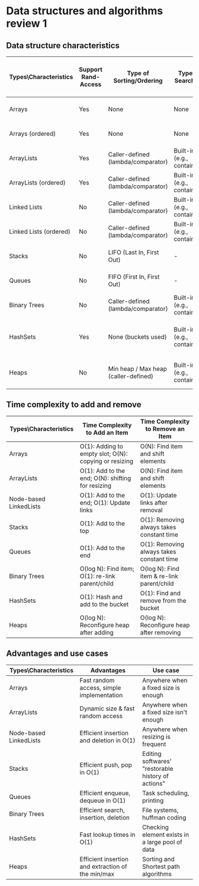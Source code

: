 # Data structures and algorithms review 1

## Data structure characteristics

| Types\Characteristics  | Support Rand-Access | Type of Sorting/Ordering             | Type of Searching           | Best Searching Strategy (Time cplx)   | Requires "new" to Resize |
|------------------------|---------------------|--------------------------------------|-----------------------------|---------------------------------------|--------------------------|
| Arrays                 | Yes                 | None                                 | None                        | O(N): Linear search                   | Yes (fixed size)         |
| Arrays (ordered)       | Yes                 | None                                 | None                        | O(log N): Binary search               | Yes (fixed size)         |
| ArrayLists             | Yes                 | Caller-defined (lambda/comparator)   | Built-in (e.g., contains()) | O(N): Linear search                   | No (dynamic resizing)    |
| ArrayLists (ordered)   | Yes                 | Caller-defined (lambda/comparator)   | Built-in (e.g., contains()) | O(log N): Binary search               | No (dynamic resizing)    |
| Linked Lists           | No                  | Caller-defined (lambda/comparator)   | Built-in (e.g., contains()) | O(N): Linear search                   | No (dynamic resizing)    |
| Linked Lists (ordered) | No                  | Caller-defined (lambda/comparator)   | Built-in (e.g., contains()) | O(N): Linear search                   | No (dynamic resizing)    |
| Stacks                 | No                  | LIFO (Last In, First Out)            | -                           | -                                     | No (dynamic resizing)    |
| Queues                 | No                  | FIFO (First In, First Out)           | -                           | -                                     | No (dynamic resizing)    |
| Binary Trees           | No                  | Caller-defined (lambda/comparator)   | Built-in (e.g., contains()) | O(log N): Binary search               | No (dynamic resizing)    |
| HashSets               | Yes                 | None (buckets used)                  | Built-in (e.g., contains()) | O(1): Find bucket, then linear search | No (dynamic resizing)    |
| Heaps                  | No                  | Min heap / Max heap (caller-defined) | Built-in (e.g., contains()) | O(log N): Heap-like binary search     | No (dynamic resizing)    |

## Time complexity to add and remove

| Types\Characteristics  | Time Complexity to Add an Item                        | Time Complexity to Remove an Item          |
|------------------------|-------------------------------------------------------|--------------------------------------------|
| Arrays                 | O(1): Adding to empty slot; O(N): copying or resizing | O(N): Find item and shift elements         |
| ArrayLists             | O(1): Add to the end; O(N): shifting for resizing     | O(N): Find item and shift elements         |
| Node-based LinkedLists | O(1): Add to the end; O(1): Update links              | O(1): Update links after removal           |
| Stacks                 | O(1): Add to the top                                  | O(1): Removing always takes constant time  |
| Queues                 | O(1): Add to the end                                  | O(1): Removing always takes constant time  |
| Binary Trees           | O(log N): Find item; O(1): re-link parent/child       | O(log N): Find item & re-link parent/child |
| HashSets               | O(1): Hash and add to the bucket                      | O(1): Find and remove from the bucket      |
| Heaps                  | O(log N): Reconfigure heap after adding               | O(log N): Reconfigure heap after removing  |

## Advantages and use cases

| Types\Characteristics  | Advantages                                        | Use case                                           |
|------------------------|---------------------------------------------------|----------------------------------------------------|
| Arrays                 | Fast random access, simple implementation         | Anywhere when a fixed size is enough               |
| ArrayLists             | Dynamic size & fast random access                 | Anywhere when a fixed size isn't enough            |
| Node-based LinkedLists | Efficient insertion and deletion in O(1)          | Anywhere when resizing is frequent                 |
| Stacks                 | Efficient push, pop in O(1)                       | Editing softwares' "restorable history of actions" |
| Queues                 | Efficient enqueue, dequeue in O(1)                | Task scheduling, printing                          |
| Binary Trees           | Efficient search, insertion, deletion             | File systems, huffman coding                       |
| HashSets               | Fast lookup times in O(1)                         | Checking element exists in a large pool of data    |
| Heaps                  | Efficient insertion and extraction of the min/max | Sorting and Shortest path algorithms               |

